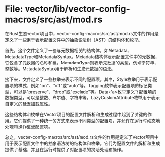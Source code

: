 # File: vector/lib/vector-config-macros/src/ast/mod.rs

在Rust生态vector项目中，vector-config-macros/src/ast/mod.rs文件的作用是定义了一些用于表示配置文件中的抽象语法树（AST）的结构体和枚举。

首先，这个文件定义了一些与元数据相关的结构体，如Metadata、MetadataType和MetadataSyntax。Metadata结构体表示配置文件中的元数据，它包含了元数据的名称和值。MetadataType则表示元数据的类型，例如字符串、整数等。MetadataSyntax用于解析和生成元数据的语法。

接下来，文件定义了一些枚举来表示不同的配置项。其中，Style枚举用于表示配置项的样式，例如"on"、"off"或"auto"等。Tagging枚举表示配置项的标记类型，可以是"preserve"、"drop"或"exclude"等。Data<'a>枚举定义了配置项的数据类型，可以是整数、布尔值、字符串等。LazyCustomAttribute枚举用于表示自定义的延迟加载属性。

这些结构体和枚举在Vector项目的配置文件解析和生成过程中起到了关键的作用。它们提供了一种统一的方式来表示不同类型的配置项，并允许在运行时动态地处理和操作这些配置项。

总之，vector-config-macros/src/ast/mod.rs文件的作用是定义了Vector项目中用于表示配置文件中的抽象语法树的结构体和枚举。它们为配置文件的解析和生成提供了基础，并且在运行时提供了对配置项的灵活处理和操作。

